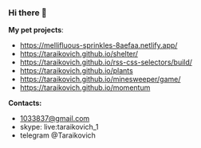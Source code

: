 
### Hi there 👋

**My pet projects**:

 - https://mellifluous-sprinkles-8aefaa.netlify.app/
 - https://taraikovich.github.io/shelter/
 - https://taraikovich.github.io/rss-css-selectors/build/
 - https://taraikovich.github.io/plants
 - https://taraikovich.github.io/minesweeper/game/
 - https://taraikovich.github.io/momentum

**Contacts:** 

 - 1033837@gmail.com
 - skype: live:taraikovich_1
 - telegram @Taraikovich

